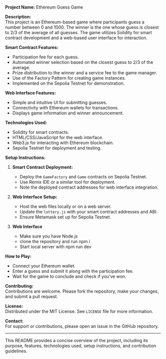**Project Name:** Ethereum Guess Game

**Description:**  
This project is an Ethereum-based game where participants guess a number between 0 and 1000. The winner is the one whose guess is closest to 2/3 of the average of all guesses. The game utilizes Solidity for smart contract development and a web-based user interface for interaction.

**Smart Contract Features:**  
- Participation fee for each guess.
- Automated winner selection based on the closest guess to 2/3 of the average.
- Prize distribution to the winner and a service fee to the game manager.
- Use of the Factory Pattern for creating game instances.
- Implemented on the Sepolia Testnet for demonstration.

**Web Interface Features:**  
- Simple and intuitive UI for submitting guesses.
- Connectivity with Ethereum wallets for transactions.
- Displays game information and winner announcement.

**Technologies Used:**  
- Solidity for smart contracts.
- HTML/CSS/JavaScript for the web interface.
- Web3.js for interacting with Ethereum blockchain.
- Sepolia Testnet for deployment and testing.

**Setup Instructions:**  
1. **Smart Contract Deployment:**
   - Deploy the `GameFactory` and `Game` contracts on Sepolia Testnet.
   - Use Remix IDE or a similar tool for deployment.
   - Note the deployed contract addresses for web interface integration.

2. **Web Interface Setup:**
   - Host the web files locally or on a web server.
   - Update the `lottery.js` with your smart contract addresses and ABI.
   - Ensure Metamask set up for Sepolia Testnet.

3. **Web Interface**
   - Make sure you have Node.js 
   - clone the repository and run npm i
   - Start local server with npm run dev

**How to Play:**  
- Connect your Ethereum wallet.
- Enter a guess and submit it along with the participation fee.
- Wait for the game to conclude and check if you've won.

**Contributing:**  
Contributions are welcome. Please fork the repository, make your changes, and submit a pull request.

**License:**  
Distributed under the MIT License. See `LICENSE` file for more information.

**Contact:**  
For support or contributions, please open an issue in the GitHub repository.

---

This README provides a concise overview of the project, including its purpose, features, technologies used, setup instructions, and contribution guidelines.
